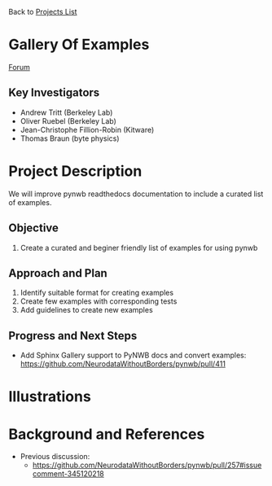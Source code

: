 Back to [Projects List](../../README.md#ProjectsList)

# Gallery Of Examples
[Forum](https://github.com/orgs/NeurodataWithoutBorders/teams/hck04/discussions/7)

## Key Investigators

- Andrew Tritt (Berkeley Lab)
- Oliver Ruebel (Berkeley Lab)
- Jean-Christophe Fillion-Robin (Kitware)
- Thomas Braun (byte physics)

# Project Description

We will improve pynwb readthedocs documentation to include a curated list of examples.

## Objective

1. Create a curated and beginer friendly  list of examples for using pynwb

## Approach and Plan

1. Identify suitable format for creating examples
1. Create few examples with corresponding tests
1. Add guidelines to create new examples

## Progress and Next Steps

<!--Describe progress and next steps in a few bullet points as you are making progress.-->
- Add Sphinx Gallery support to PyNWB docs and convert examples: https://github.com/NeurodataWithoutBorders/pynwb/pull/411

# Illustrations

<!--Add pictures and links to videos that demonstrate what has been accomplished.-->

<!--![Description of picture](Example2.jpg)-->

<!--![Some more images](Example2.jpg)-->

# Background and References

<!--Use this space for information that may help people better understand your project, like links to papers, source code, or data.-->

- Previous discussion:
  - https://github.com/NeurodataWithoutBorders/pynwb/pull/257#issuecomment-345120218


<!-- - Forum: https://github.com/orgs/NeurodataWithoutBorders/teams/YourSubTeam -->
<!-- - Source code: https://github.com/YourUser/YourRepository -->
<!-- - Documentation: https://link.to.docs -->
<!-- - Test data: https://link.to.test.data -->

